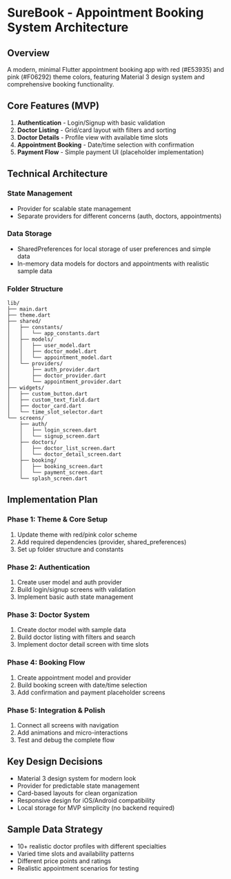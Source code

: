 # SureBook - Appointment Booking System Architecture

## Overview
A modern, minimal Flutter appointment booking app with red (#E53935) and pink (#F06292) theme colors, featuring Material 3 design system and comprehensive booking functionality.

## Core Features (MVP)
1. **Authentication** - Login/Signup with basic validation
2. **Doctor Listing** - Grid/card layout with filters and sorting
3. **Doctor Details** - Profile view with available time slots
4. **Appointment Booking** - Date/time selection with confirmation
5. **Payment Flow** - Simple payment UI (placeholder implementation)

## Technical Architecture

### State Management
- Provider for scalable state management
- Separate providers for different concerns (auth, doctors, appointments)

### Data Storage
- SharedPreferences for local storage of user preferences and simple data
- In-memory data models for doctors and appointments with realistic sample data

### Folder Structure
```
lib/
├── main.dart
├── theme.dart
├── shared/
│   ├── constants/
│   │   └── app_constants.dart
│   ├── models/
│   │   ├── user_model.dart
│   │   ├── doctor_model.dart
│   │   └── appointment_model.dart
│   └── providers/
│       ├── auth_provider.dart
│       ├── doctor_provider.dart
│       └── appointment_provider.dart
├── widgets/
│   ├── custom_button.dart
│   ├── custom_text_field.dart
│   ├── doctor_card.dart
│   └── time_slot_selector.dart
└── screens/
    ├── auth/
    │   ├── login_screen.dart
    │   └── signup_screen.dart
    ├── doctors/
    │   ├── doctor_list_screen.dart
    │   └── doctor_detail_screen.dart
    ├── booking/
    │   ├── booking_screen.dart
    │   └── payment_screen.dart
    └── splash_screen.dart
```

## Implementation Plan

### Phase 1: Theme & Core Setup
1. Update theme with red/pink color scheme
2. Add required dependencies (provider, shared_preferences)
3. Set up folder structure and constants

### Phase 2: Authentication
1. Create user model and auth provider
2. Build login/signup screens with validation
3. Implement basic auth state management

### Phase 3: Doctor System
1. Create doctor model with sample data
2. Build doctor listing with filters and search
3. Implement doctor detail screen with time slots

### Phase 4: Booking Flow
1. Create appointment model and provider
2. Build booking screen with date/time selection
3. Add confirmation and payment placeholder screens

### Phase 5: Integration & Polish
1. Connect all screens with navigation
2. Add animations and micro-interactions
3. Test and debug the complete flow

## Key Design Decisions
- Material 3 design system for modern look
- Provider for predictable state management
- Card-based layouts for clean organization
- Responsive design for iOS/Android compatibility
- Local storage for MVP simplicity (no backend required)

## Sample Data Strategy
- 10+ realistic doctor profiles with different specialties
- Varied time slots and availability patterns
- Different price points and ratings
- Realistic appointment scenarios for testing
